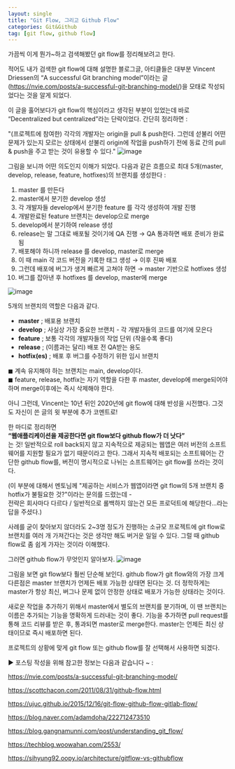 ```yaml
---
layout: single
title: "Git Flow, 그리고 Github Flow"
categories: Git&Github
tag: [git flow, github flow]
---
```


가끔씩 이게 뭔가~하고 검색해봤던 git flow를 정리해보려고 한다.

적어도 내가 검색한 git flow에 대해 설명한 블로그글, 아티클들은 대부분 Vincent Driessen의 “A successful Git branching model”이라는 글(https://nvie.com/posts/a-successful-git-branching-model/)을 모태로 작성되었다는 것을 알게 되었다.

이 글을 훌어보다가 git flow의 핵심이라고 생각된 부분이 있었는데  바로 “Decentralized but centralized”라는 단락이었다. 간단히 정리하면 :

"(프로젝트에 참여한) 각각의 개발자는 origin을 pull & push한다. 그런데 섣불리 어떤 문제가 있는지 모르는 상태에서 섣불리 origin에 작업을 push하기 전에 동료 간의 pull & push을 주고 받는 것이 유용할 수 있다."
![image](https://github.com/upqnu/upqnu.github.io/assets/101033614/6f7219bb-3eee-43ef-9315-f17cdd568d20)

그림을 보니까 어떤 의도인지 이해가 되었다. 다음과 같은 흐름으로 최대 5개(master, develop, release, feature, hotfixes)의 브랜치를 생성한다 :

1. master 를 만든다
2. master에서 분기한 develop 생성
3. 각 개발자들 develop에서 분기한 feature 를 각각 생성하여 개발 진행
4. 개발완료된 feature 브랜치는 develop으로 merge
5. develop에서 분기하여 release 생성
6. release는 말 그대로 배포될 것이기에 QA 진행 → QA 통과하면 배포 준비가 완료됨
7. 배포해야 하니까 release 를 develop, master로 merge
8. 이 때 main 각 코드 버전을 기록한 태그 생성 → 이후 진짜 배포
9. 그런데 배포에 버그가 생겨 빠르게 고쳐야 하면 → master 기반으로 hotfixes 생성
10. 버그를 잡아낸 후 hotfixes 를 develop, master에 merge

![image](https://github.com/upqnu/upqnu.github.io/assets/101033614/66d75eeb-7f0a-4f1d-b3fc-c55154626cc3)

5개의 브랜치의 역할은 다음과 같다.

- **master** ; 배포용 브랜치
- **develop** ; 사실상 가장 중요한 브랜치 - 각 개발자들의 코드를 여기에 모은다
- **feature** ; 보통 각각의 개발자들의 작업 단위 (작을수록 좋다)
- **release** ; (이름과는 달리) 배포 전 QA받는 용도
- **hotfix(es)** ; 배포 후 버그를 수정하기 위한 임시 브랜치
  
◼︎ 계속 유지해야 하는 브랜치는 main, develop이다.  
◼︎ feature, release, hotfix는 자기 역할을 다한 후 master, develop에 merge되어야 하며 merge이후에는 즉시 삭제해야 한다.
  
아니 그런데, Vincent는 10년 뒤인 2020년에 git flow에 대해 반성을 시전했다. 그것도 자신이 쓴 글의 윗 부분에 추가 코멘트로!

한 마디로 정리하면  
**“웹애플리케이션을 제공한다면 git flow보다 github flow가 더 낫다”**  
는 것! 일반적으로 roll back되지 않고 지속적으로 제공되는 웹앱은 여러 버전의 소프트웨어를 지원할 필요가 없기 때문이라고 한다. 그래서 지속적 배포되는 소프트웨어는 간단한 github flow를, 버전이 명시적으로 나뉘는 소프트웨어는 git flow를 쓰라는 것이다.

(이 부분에 대해서 멘토님께 "제공하는 서비스가 웹앱이라면 git flow의 5개 브랜치 중 hotfix가 불필요한 것?"이라는 문의를 드렸는데 -  
전략은 회사마다 다르다 / 일반적으로 롤백하지 않는건 모든 프로덕트에 해당한다...라는 답을 주셨다.)

사례를 굳이 찾아보지 않더라도 2~3명 정도가 진행하는 소규모 프로젝트에 git flow로 브랜치를 여러 개 가져간다는 것은 생각만 해도 버거운 일일 수 있다. 그럴 때 github flow로 좀 쉽게 가자는 것이라 이해했다.

그러면 github flow가 무엇인지 알아보자.
![image](https://github.com/upqnu/upqnu.github.io/assets/101033614/831eeb1a-f16b-4d1c-9f6d-5a1e2e66a830)

그림을 보면 git flow보다 훨씬 단순해 보인다. github flow가 git flow와의 가장 크게 다른점은 master 브랜치가 언제든 배포 가능한 상태면 된다는 것. 더 정학하게는 master가 항상 최신, 버그나 문제 없이 안정한 상태로 배포가 가능한 상태라는 것이다.
  
새로운 작업을 추가하기 위해서 master에서 별도의 브랜치를 분기하며, 이 땐 브랜치는 이름은 추가되는 기능을 명확하게 드러내는 것이 좋다. 기능을 추가하면 pull request를 통해 코드 리뷰를 받은 후, 통과되면 master로 merge한다. master는 언제든 최신 상태이므로 즉시 배포하면 된다.
  
프로젝트의 상황에 맞게 git flow 또는 github flow를 잘 선택해서 사용하면 되겠다.
  
  
▶︎ 포스팅 작성을 위해 참고한 정보는 다음과 같습니다 ~ :  

https://nvie.com/posts/a-successful-git-branching-model/  

https://scottchacon.com/2011/08/31/github-flow.html  

https://ujuc.github.io/2015/12/16/git-flow-github-flow-gitlab-flow/  

https://blog.naver.com/adamdoha/222712473510  

https://blog.gangnamunni.com/post/understanding_git_flow/  

https://techblog.woowahan.com/2553/  

https://sihyung92.oopy.io/architecture/gitflow-vs-githubflow  
  
